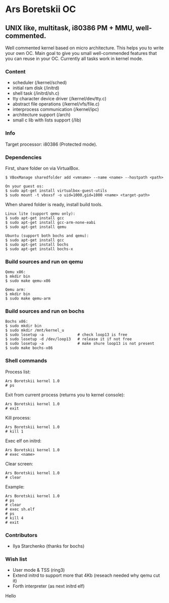 # Ars Boretskii OC

## UNIX like, multitask, i80386 PM + MMU, well-commented.

Well commented kernel based on micro architecture.
This helps you to write your own OC.
Main goal to give you small well-commended features that you can reuse in your OC.
Currently all tasks work in kernel mode.

### Content

- scheduler (/kernel/sched)
- initial ram disk (/initrd)
- shell task (/initrd/sh.c)
- tty character device driver (/kernel/dev/tty.c)
- abstract file operations (/kernel/vfs/file.c)
- interprocess communication (/kernel/ipc)
- architecture support (/arch)
- small c lib with lists support (/lib)

### Info

Target processor: i80386 (Protected mode).

### Dependencies

First, share folder on via VirtualBox.

```
$ VBoxManage sharedfolder add <vmname> --name <name> --hostpath <path>
```

```
On your guest os:
$ sudo apt-get install virtualbox-guest-utils
$ sudo mount -t vboxsf -o uid=1000,gid=1000 <name> <target-path>
```

When shared folder is ready, install build tools.

```
Linux lite (support qemu only):
$ sudo apt-get install gcc
$ sudo apt-get install gcc-arm-none-eabi
$ sudo apt-get install qemu
```
```
Ubuntu (support both bochs and qemu):
$ sudo apt-get install gcc
$ sudo apt-get install bochs
$ sudo apt-get install bochs-x
```

### Build sources and run on qemu

```
Qemu x86:
$ mkdir bin
$ sudo make qemu-x86
```

```
Qemu arm:
$ mkdir bin
$ sudo make qemu-arm
```

### Build sources and run on bochs

```
Bochs x86:
$ sudo mkdir bin
$ sudo mkdir /mnt/kernel_u
$ sudo losetup -a               # check loop13 is free
$ sudo losetup -d /dev/loop13   # release it if not free
$ sudo losetup -a               # make shure loop13 is not present
$ sudo make bochs-x86
```

### Shell commands

Process list:
```
Ars Boretskii kernel 1.0
# ps
```

Exit from current process (returns you to kernel console):
```
Ars Boretskii kernel 1.0
# exit
```

Kill process:
```
Ars Boretskii kernel 1.0
# kill 1
```

Exec elf on initrd:
```
Ars Boretskii kernel 1.0
# exec <name>
```

Clear screen:
```
Ars Boretskii kernel 1.0
# clear
```

Example:
```
Ars Boretskii kernel 1.0
# ps
# clear
# exec sh.elf
# ps
# kill 4
# exit
```

### Contributors
- Ilya Starchenko (thanks for bochs)

### Wish list

- User mode & TSS (ring3)
- Extend initrd to support more that 4Kb (reseach needed why qemu cut it)
- Forth interpreter (as next initrd elf)

Hello
